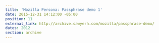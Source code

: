 ```yaml
---
title: 'Mozilla Persona: Passphrase demo 1'
date: 2015-12-31 14:12:00 -05:00
position: 11
external_link: http://archive.sawyerh.com/mozilla/passphrase-demo/
dates: 2012
section: archive
---
```


